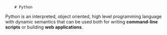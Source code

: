         # Python

Python is an interpreted, object oriented, high level programming language with dynamic semantics that can be used both for writing **command-line scripts** or building **web applications**.

    